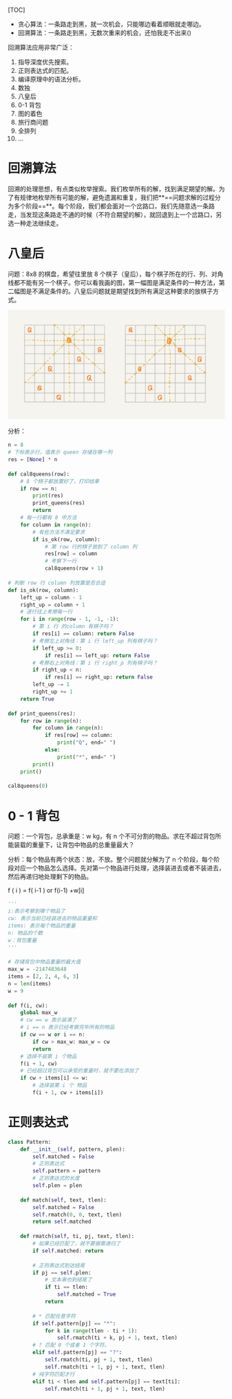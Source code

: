 [TOC]

- 贪心算法：一条路走到黑，就一次机会，只能哪边看着顺眼就走哪边。
- 回溯算法：一条路走到黑，无数次重来的机会，还怕我走不出来()

回溯算法应用非常广泛：

1. 指导深度优先搜索。
2. 正则表达式的匹配。
3. 编译原理中的语法分析。
4. 数独
5. 八皇后
6. 0-1 背包
7. 图的着色
8. 旅行商问题
9. 全排列
10. ...

# 回溯算法

​		回溯的处理思想，有点类似枚举搜索。我们枚举所有的解，找到满足期望的解。为了有规律地枚举所有可能的解，避免遗漏和重复，我们把**==问题求解的过程分为多个阶段==**。每个阶段，我们都会面对一个岔路口，我们先随意选一条路走，当发现这条路走不通的时候（不符合期望的解），就回退到上一个岔路口，另选一种走法继续走。

# 八皇后

问题：8x8 的棋盘，希望往里放 8 个棋子（皇后），每个棋子所在的行、列、对角线都不能有另一个棋子。你可以看我画的图，第一幅图是满足条件的一种方法，第二幅图是不满足条件的。八皇后问题就是期望找到所有满足这种要求的放棋子方式。

![](images/a0e3994319732ca77c81e0f92cc77ff5.jpg)

分析：

```python
n = 8
# 下标表示行，值表示 queen 存储在哪一列
res = [None] * n

def cal8queens(row):
    # 8 个棋子都放置好了，打印结果
    if row == n:
        print(res)
        print_queens(res)
        return
    # 每一行都有 8 中方法
    for column in range(n):
        # 有些方法不满足要求
        if is_ok(row, column):
            # 第 row 行的棋子放到了 column 列
            res[row] = column
            # 考察下一行
            cal8queens(row + 1)

# 判断 row 行 column 列放置是否合适
def is_ok(row, column):
    left_up = column - 1
    right_up = column + 1
    # 逐行往上考擦每一行
    for i in range(row - 1, -1, -1):
        # 第 i 行 的column 有棋子吗？
        if res[i] == column: return False
        # 考擦左上对角线：第 i 行 left_up 列有棋子吗？
        if left_up >= 0:
            if res[i] == left_up: return False
        # 考擦右上对角线：第 i 行 right_p 列有棋子吗？
        if right_up < n:
            if res[i] == right_up: return False
        left_up -= 1
        right_up += 1
    return True

def print_queens(res):
    for row in range(n):
        for column in range(n):
            if res[row] == column:
                print("Q", end=" ")
            else:
                print("*", end=" ")
        print()
    print()

cal8queens(0)
```

# 0 - 1 背包

问题：一个背包，总承重是：w kg，有 n 个不可分割的物品。求在不超过背包所能装载的重量下，让背包中物品的总重量最大？



分析：每个物品有两个状态：放，不放。整个问题就分解为了 n 个阶段，每个阶段对应一个物品怎么选择。先对第一个物品进行处理，选择装进去或者不装进去，然后再递归地处理剩下的物品。

f ( i ) =  f( i-1 ) or f(i-1) +w[i] 

```python
'''
i:表示考察到哪个物品了
cw: 表示当前已经装进去的物品重量和
items: 表示每个物品的重量
n: 物品的个数
w：背包重量
'''

# 存储背包中物品重量的最大值
max_w = -2147483648
items = [2, 2, 4, 6, 3]
n = len(items)
w = 9

def f(i, cw):
    global max_w
    # cw == w 表示装满了
    # i == n 表示已经考察完毕所有的物品
    if cw == w or i == n:
        if cw > max_w: max_w = cw
        return
    # 选择不装第 i 个物品
    f(i + 1, cw)
    # 已经超过背包可以承受的重量时，就不要在添加了
    if cw + items[i] <= w:
        # 选择装第 i 个 物品
        f(i + 1, cw + items[i])
```

# 正则表达式



```python
class Pattern:
    def __init__(self, pattern, plen):
        self.matched = False
        # 正则表达式
        self.pattern = pattern
        # 正则表达式的长度
        self.plen = plen

    def match(self, text, tlen):
        self.matched = False
        self.rmatch(0, 0, text, tlen)
        return self.matched

    def rmatch(self, ti, pj, text, tlen):
        # 如果已经匹配了，就不要据需递归了
        if self.matched: return

        # 正则表达式到达结尾
        if pj == self.plen:
            # 文本串也到结尾了
            if ti == tlen:
                self.matched = True
            return

        # * 匹配任意字符
        if self.pattern[pj] == "*":
            for k in range(tlen - ti + 1):
                self.rmatch(ti + k, pj + 1, text, tlen)
        # ? 匹配 0 个或者 1 个字符。
        elif self.pattern[pj] == "?":
            self.rmatch(ti, pj + 1, text, tlen)
            self.rmatch(ti + 1, pj + 1, text, tlen)
        # 纯字符匹配才行
        elif ti < tlen and self.pattern[pj] == text[ti]:
            self.rmatch(ti + 1, pj + 1, text, tlen)

```


